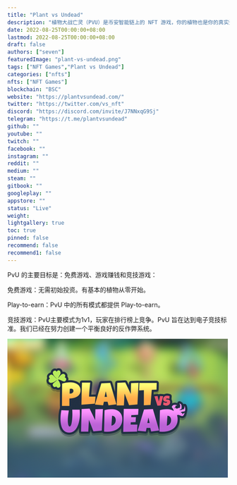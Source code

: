 ```yaml
---
title: "Plant vs Undead"
description: "植物大战亡灵（PVU）是币安智能链上的 NFT 游戏，你的植物也是你的真实资产。"
date: 2022-08-25T00:00:00+08:00
lastmod: 2022-08-25T00:00:00+08:00
draft: false
authors: ["seven"]
featuredImage: "plant-vs-undead.png"
tags: ["NFT Games","Plant vs Undead"]
categories: ["nfts"]
nfts: ["NFT Games"]
blockchain: "BSC"
website: "https://plantvsundead.com/"
twitter: "https://twitter.com/vs_nft"
discord: "https://discord.com/invite/J7NNxqG9Sj"
telegram: "https://t.me/plantvsundead"
github: ""
youtube: ""
twitch: ""
facebook: ""
instagram: ""
reddit: ""
medium: ""
steam: ""
gitbook: ""
googleplay: ""
appstore: ""
status: "Live"
weight: 
lightgallery: true
toc: true
pinned: false
recommend: false
recommend1: false
---
```

PvU 的主要目标是：免费游戏、游戏赚钱和竞技游戏：

免费游戏：无需初始投资。有基本的植物从零开始。

 Play-to-earn：PvU 中的所有模式都提供 Play-to-earn。

竞技游戏：PvU主要模式为1v1，玩家在排行榜上竞争。PvU 旨在达到电子竞技标准。我们已经在努力创建一个平衡良好的反作弊系统。

![game](1661306849817.jpg)